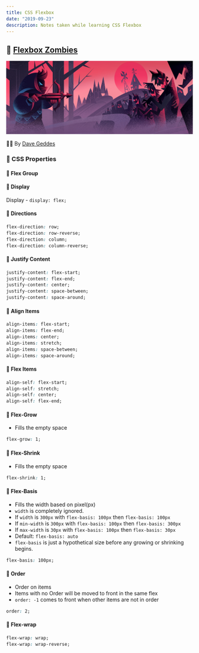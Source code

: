 ```yaml
---
title: CSS Flexbox
date: "2019-09-23"
description: Notes taken while learning CSS Flexbox
---
```


## 🚀 [Flexbox Zombies](https://flexboxzombies.com/p/flexbox-zombies)

![Hero Image](images/fbz-banner.jpg)

👨‍💻 By [Dave Geddes](http://gedd.ski/)

### 🎈 CSS Properties

#### 🌹 Flex Group

#### 🌟 Display

Display - `display: flex;`

#### 🌟 Directions

```css
flex-direction: row;
flex-direction: row-reverse;
flex-direction: column;
flex-direction: column-reverse;
```

#### 🌟 Justify Content

```css
justify-content: flex-start;
justify-content: flex-end;
justify-content: center;
justify-content: space-between;
justify-content: space-around;
```

#### 🌟 Align Items

```css
align-items: flex-start;
align-items: flex-end;
align-items: center;
align-items: stretch;
align-items: space-between;
align-items: space-around;
```

#### 🌹 Flex Items

```css
align-self: flex-start;
align-self: stretch;
align-self: center;
align-self: flex-end;
```

#### 🌟 Flex-Grow

- Fills the empty space

```css
flex-grow: 1;
```

#### 🌟 Flex-Shrink

- Fills the empty space

```css
flex-shrink: 1;
```

#### 🌟 Flex-Basis

- Fills the width based on pixel(px)
- `width` is completely ignored.
- If `width` is `300px` with `flex-basis: 100px` then `flex-basis: 100px`
- If `min-width` is `300px` with `flex-basis: 100px` then `flex-basis: 300px`
- If `max-width` is `30px` with `flex-basis: 100px` then `flex-basis: 30px`
- Default: `flex-basis: auto`
- `flex-basis` is just a hypothetical size before any growing or shrinking begins.

```css
flex-basis: 100px;
```

#### 🌟 Order

- Order on items
- Items with no Order will be moved to front in the same flex
- `order: -1` comes to front when other items are not in order

```css
order: 2;
```

#### 🌟 Flex-wrap

```css
flex-wrap: wrap;
flex-wrap: wrap-reverse;
```
